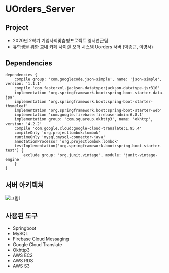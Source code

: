 # UOrders_Server

## Project
* 2020년 2학기 기업사회맞춤형프로젝트 영서연근팀
* 유학생을 위한 교내 카페 사이렌 오더 시스템 Uorders 서버 (박종근, 이영서)

## Dependencies

```
dependencies {
	compile group: 'com.googlecode.json-simple', name: 'json-simple', version: '1.1.1'
	compile 'com.fasterxml.jackson.datatype:jackson-datatype-jsr310'
	implementation 'org.springframework.boot:spring-boot-starter-data-jpa'
	implementation 'org.springframework.boot:spring-boot-starter-thymeleaf'
	implementation 'org.springframework.boot:spring-boot-starter-web'
	implementation 'com.google.firebase:firebase-admin:6.8.1'
	implementation group: 'com.squareup.okhttp3', name: 'okhttp', version: '4.2.2'
	compile 'com.google.cloud:google-cloud-translate:1.95.4'
	compileOnly 'org.projectlombok:lombok'
	runtimeOnly 'mysql:mysql-connector-java'
	annotationProcessor 'org.projectlombok:lombok'
	testImplementation('org.springframework.boot:spring-boot-starter-test') {
		exclude group: 'org.junit.vintage', module: 'junit-vintage-engine'
	}
}
```

## 서버 아키텍쳐
![그림1](https://user-images.githubusercontent.com/53558710/102711258-875a5200-42fb-11eb-8ed4-00298f4b3691.png)


## 사용된 도구
* Springboot
* MySQL
* Firebase Cloud Messaging
* Google Cloud Translate
* Okhttp3
* AWS EC2
* AWS RDS
* AWS S3
